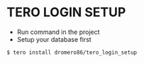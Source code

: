 # TERO LOGIN SETUP

- Run command in the project
- Setup your database first

```
$ tero install dromero86/tero_login_setup
```

